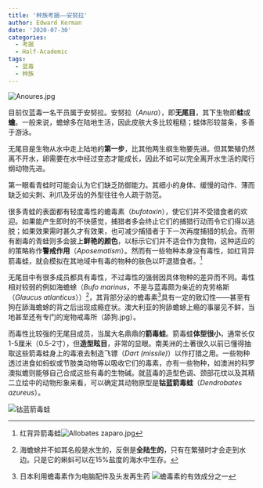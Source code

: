 ```yaml
---
title: '种族考据——安努拉'
author: Edward Kerman
date: '2020-07-30'
categories:
  - 考据
  - Half-Academic
tags:
  - 蓝毒
  - 种族
---
```


![Anoures.jpg](https://tva1.sinaimg.cn/large/008i3skNgy1gwcqeezlthj30u017ktku.jpg)

目前仅蓝毒一名干员属于安努拉。安努拉（*Anura*），即**无尾目**，其下生物即**蛙**或**蟾**。一般来说，蟾蜍多在陆地生活，因此皮肤大多比较粗糙；蛙体形较苗条，多善于游泳。

无尾目是生物从水中走上陆地的**第一步**，比其他两生纲生物要先进。但其繁殖仍然离不开水，卵需要在水中经过变态才能成长，因此不如可以完全离开水生活的爬行纲动物先进。

第一眼看青蛙时可能会认为它们缺乏防御能力。其细小的身体、缓慢的动作、薄而缺乏如尖刺、利爪及牙齿的外型往往令人疏于防范。

很多青蛙的表面都有轻度毒性的蟾毒素（*bufotoxin*），使它们并不受猎食者的欢迎。如果能产生即时的不快感觉，捕猎者多会终止它们的捕猎行动而令它们得以逃脱；如果效果需时甚久才有效果，也可减少捕猎者于下一次再度捕猎的机会。而带有剧毒的青蛙则多会披上**鲜艳的颜色**，以标示它们并不适合作为食物，这种适应的的策略称作**警戒作用**（*Aposematism*）。然而有一些物种本身没有毒性，如红背异箭毒蛙，就会模拟在其地域中有毒的物种的肤色以吓退猎食者。[^3]

[^3]: 红背异箭毒蛙![Allobates zaparo.jpg](https://tva1.sinaimg.cn/large/008i3skNgy1gwcrk6g21pj30jg0cz0un.jpg)

无尾目中有很多成员都具有毒性，不过毒性的强弱因具体物种的差异而不同。毒性相对较弱的例如海蟾蜍（*Bufo marinus*，不是与蓝毒颇为亲近的克劳格斯（*Glaucus atlanticus*））[^1]，其背部分泌的蟾毒素[^2]具有一定的致幻性——甚至有狗在舔海蟾蜍的背之后出现成瘾症状。澳大利亚的狗舔蟾蜍上瘾的事屡见不鲜，当地甚至还有专门的宠物戒毒所（舔狗.jpg）。

[^1]: 海蟾蜍并不如其名般是水生的，反倒是**全陆生的**，只有在繁殖时才会走到水边。只是它的蝌蚪可以在15%盐度的海水中生存。
[^2]: 日本利用蟾毒素作为电脑配件及头发再生药 ![蟾毒素的有效成分之一](https://tva1.sinaimg.cn/large/008i3skNgy1gw9bwfuse9j30v00u0q46.jpg)

而毒性比较强的无尾目成员，当属大名鼎鼎的**箭毒蛙**。箭毒蛙**体型很小**，通常长仅1-5厘米（0.5-2寸），但**造型眩目**，非常的显眼。南美洲的土著很久以前已懂得抽取这些箭毒蛙身上的毒液去制造飞镖（*Dart (missile)*）以作打猎之用。一些物种透过进食如蚂蚁或节肢类动物等以吸收它们的毒素，亦有一些物种，如澳洲的科罗澳拟蟾则能够自己合成这些有毒的生物碱。就蓝毒的造型色调、颈部花纹以及其精二立绘中的动物形象来看，可以确定其动物原型是**钴蓝箭毒蛙**（*Dendrobates azureus*）。 

![钴蓝箭毒蛙](https://tva1.sinaimg.cn/large/008i3skNgy1gwcrnaizd9j30fq0akwgo.jpg)